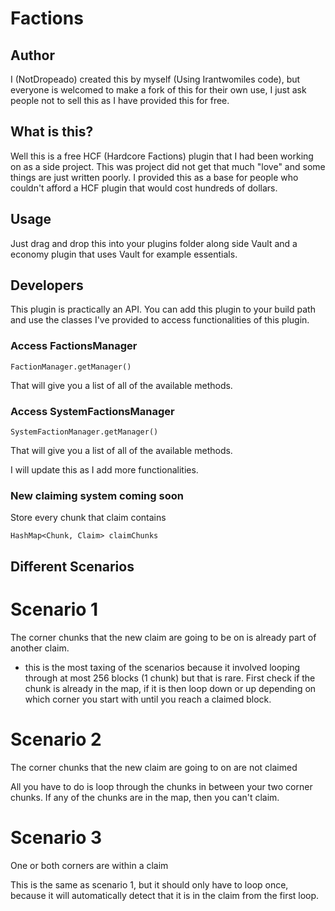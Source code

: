 # Factions

## Author
I (NotDropeado) created this by myself (Using Irantwomiles code), but everyone is welcomed to make a fork
of this for their own use, I just ask people not to sell this as I have provided
this for free.

## What is this?
Well this is a free HCF (Hardcore Factions) plugin that I had been working
on as a side project. This was project did not get that much "love" and some
things are just written poorly. I provided this as a base for people who couldn't 
afford a HCF plugin that would cost hundreds of dollars.

## Usage
Just drag and drop this into your plugins folder along side Vault and a economy plugin
that uses Vault for example essentials.

## Developers
This plugin is practically an API. You can add this plugin to your build path and
use the classes I've provided to access functionalities of this plugin.

### Access FactionsManager

```
FactionManager.getManager()
```

That will give you a list of all of the available methods.


### Access SystemFactionsManager

```
SystemFactionManager.getManager()
```

That will give you a list of all of the available methods.

I will update this as I add more functionalities.

### New claiming system coming soon

Store every chunk that claim contains

```
HashMap<Chunk, Claim> claimChunks
```
## Different Scenarios

# Scenario 1
The corner chunks that the new claim are going to be on is already part of another claim.
* this is the most taxing of the scenarios because it involved looping through at most 256 blocks (1 chunk) but that is rare.
First check if the chunk is already in the map, if it is then loop down or up depending on which corner you start with until you reach a claimed block.

# Scenario 2
The corner chunks that the new claim are going to on are not claimed

All you have to do is loop through the chunks in between your two corner chunks. If any of the chunks are in the map, then you can't claim.

# Scenario 3
One or both corners are within a claim

This is the same as scenario 1, but it should only have to loop once, because it will automatically detect that it is in the claim from the first loop.
